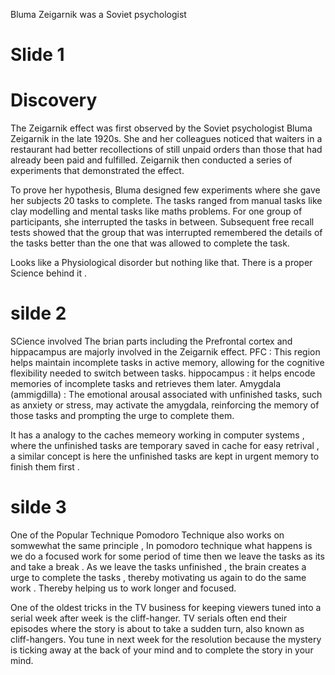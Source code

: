 Bluma Zeigarnik was a Soviet psychologist 
# Slide 1
  # Discovery
The Zeigarnik effect was first observed by the Soviet psychologist Bluma Zeigarnik in the late 1920s. She and her colleagues noticed that waiters in a restaurant had better recollections of still unpaid orders than those that had already been paid and fulfilled. Zeigarnik then conducted a series of experiments that demonstrated the effect.

To prove her hypothesis, Bluma designed few experiments where she gave her subjects 20 tasks to complete. The tasks ranged from manual tasks like clay modelling and mental tasks like maths problems. For one group of participants, she interrupted the tasks in between. Subsequent free recall tests showed that the group that was interrupted remembered the details of the tasks better than the one that was allowed to complete the task.


Looks like a Physiological disorder but nothing like that. There is a proper Science behind it .

# silde 2
SCience involved
The brian parts including the Prefrontal cortex and hippacampus are majorly involved in the Zeigarnik effect.
PFC : This region helps maintain incomplete tasks in active memory, allowing for the cognitive flexibility needed to switch between tasks.
hippocampus : it helps encode memories of incomplete tasks and retrieves them later.
Amygdala (ammigdilla) : The emotional arousal associated with unfinished tasks, such as anxiety or stress, may activate the amygdala, reinforcing the memory of those tasks and prompting the urge to complete them.

It has a analogy to the caches memeory working in computer systems , where the unfinished tasks are temporary saved in cache for easy retrival , a similar concept is here the unfinished tasks are kept in urgent memory to finish them first .

# silde 3
One of the Popular Technique Pomodoro Technique also works on somwewhat the same principle , In pomodoro technique what happens is we do a focused work for some period of time then we leave the tasks as its and take a break . As we leave the tasks unfinished , the brain creates a urge to complete the tasks , thereby motivating us again to do the same work . Thereby helping us to work longer and focused.

One of the oldest tricks in the TV business for keeping viewers tuned into a serial week after week is the cliff-hanger. TV serials often end their episodes where the story is about to take a sudden turn, also known as cliff-hangers. You tune in next week for the resolution because the mystery is ticking away at the back of your mind and to complete the story in your mind.
